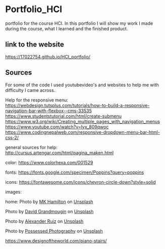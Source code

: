 # Portfolio_HCI
 portfolio for the course HCI. In this portfolio I will show my work I made during the course, what I learned and the finished product.

## link to the website
https://17022754.github.io/HCI_portfolio/

## Sources

For some of the code I used youtubevideo's and websites to help me with difficulty I came across. 

Help for the responsive menu: 
https://webdesign.tutsplus.com/tutorials/how-to-build-a-responsive-navigation-bar-with-flexbox--cms-33535
https://www.studentstutorial.com/html/create-submenu
https://www.w3.org/wiki/Creating_multiple_pages_with_navigation_menus
https://www.youtube.com/watch?v=Iyx_809qwoc
https://www.codingnepalweb.com/responsive-dropdown-menu-bar-html-css-2/

general sources for help:
http://cursus.artengar.com/html/pagina_maken.html


color:
https://www.colorhexa.com/001529

fonts:
https://fonts.google.com/specimen/Poppins?query=poppins

icons:
https://fontawesome.com/icons/chevron-circle-down?style=solid

images:

home:
Photo by <a href="https://unsplash.com/@mkhamilton?utm_source=unsplash&utm_medium=referral&utm_content=creditCopyText">MK Hamilton</a> on <a href="https://unsplash.com/s/photos/vr-headset?utm_source=unsplash&utm_medium=referral&utm_content=creditCopyText">Unsplash</a>

Photo by <a href="https://unsplash.com/@davidgrdm?utm_source=unsplash&utm_medium=referral&utm_content=creditCopyText">David Grandmougin</a> on <a href="https://unsplash.com/s/photos/augmented-reality?utm_source=unsplash&utm_medium=referral&utm_content=creditCopyText">Unsplash</a>

Photo by <a href="https://unsplash.com/@rivailruiz?utm_source=unsplash&utm_medium=referral&utm_content=creditCopyText">Alexander Ruiz</a> on <a href="https://unsplash.com/s/photos/wearables?utm_source=unsplash&utm_medium=referral&utm_content=creditCopyText">Unsplash</a>

Photo by <a href="https://unsplash.com/@possessedphotography?utm_source=unsplash&utm_medium=referral&utm_content=creditCopyText">Possessed Photography</a> on <a href="https://unsplash.com/s/photos/artificial-intelligence?utm_source=unsplash&utm_medium=referral&utm_content=creditCopyText">Unsplash</a>
  
https://www.designoftheworld.com/piano-stairs/
